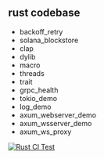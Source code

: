 ## rust codebase

* backoff_retry
* solana_blockstore
* clap
* dylib
* macro
* threads
* trait
* grpc_health
* tokio_demo
* log_demo
* axum_webserver_demo
* axum_wsserver_demo
* axum_ws_proxy

[![Rust CI Test](https://github.com/shuimuliang/codebase-rs/actions/workflows/test.yml/badge.svg)](https://github.com/shuimuliang/codebase-rs/actions/workflows/test.yml)

